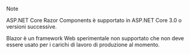 > [!NOTE]
> ASP.NET Core Razor Components è supportato in ASP.NET Core 3.0 o versioni successive.
>
> Blazor è un framework Web sperimentale non supportato che non deve essere usato per i carichi di lavoro di produzione al momento.
